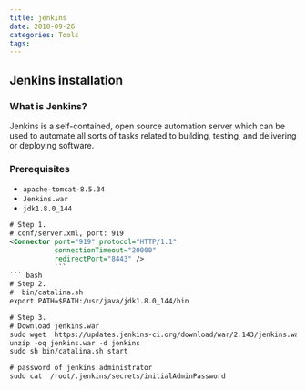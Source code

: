 ```yaml
---
title: jenkins
date: 2018-09-26
categories: Tools
tags:
---
```

## Jenkins installation

### What is Jenkins?
Jenkins is a self-contained, open source automation server which can be used to automate all sorts of tasks related to building, testing, and delivering or deploying software.<br>

### Prerequisites
- `apache-tomcat-8.5.34`  
- `Jenkins.war`  
- `jdk1.8.0_144`





``` xml
# Step 1.  
# conf/server.xml, port: 919  
<Connector port="919" protocol="HTTP/1.1"
           connectionTimeout="20000"
           redirectPort="8443" />
           ```
``` bash
# Step 2.  
#  bin/catalina.sh
export PATH=$PATH:/usr/java/jdk1.8.0_144/bin  

# Step 3.  
# Download jenkins.war  
sudo wget  https://updates.jenkins-ci.org/download/war/2.143/jenkins.war  
unzip -oq jenkins.war -d jenkins  
sudo sh bin/catalina.sh start  

# password of jenkins administrator  
sudo cat  /root/.jenkins/secrets/initialAdminPassword  

```  

